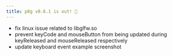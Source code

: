 ```yaml
---
title: p8g v0.6.1 is out! 🎉
---
```


* fix linux issue related to libglfw.so
* prevent keyCode and mouseButton from being updated during keyReleased
  and mouseReleased respectively
* update keyboard event example screenshot